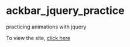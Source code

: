 # ackbar_jquery_practice
practicing animations with jquery

To view the site, [click here](http://gariti.github.io/ackbar_jquery_practice)